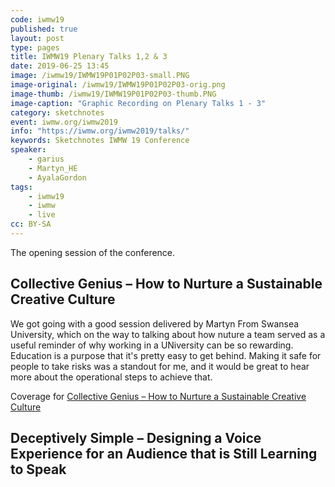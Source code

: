 ```yaml
---
code: iwmw19
published: true
layout: post
type: pages
title: IWMW19 Plenary Talks 1,2 & 3
date: 2019-06-25 13:45
image: /iwmw19/IWMW19P01P02P03-small.PNG
image-original: /iwmw19/IWMW19P01P02P03-orig.png
image-thumb: /iwmw19/IWMW19P01P02P03-thumb.PNG
image-caption: "Graphic Recording on Plenary Talks 1 - 3"
category: sketchnotes
event: iwmw.org/iwmw2019
info: "https://iwmw.org/iwmw2019/talks/"
keywords: Sketchnotes IWMW 19 Conference
speaker:
    - garius
    - Martyn_HE
    - AyalaGordon
tags:
    - iwmw19
    - iwmw
    - live
cc: BY-SA
---
```

The opening session of the conference.

## Collective Genius – How to Nurture a Sustainable Creative Culture

We got going with a good session delivered by Martyn From Swansea University, which on the way to talking about how nuture a team served as a useful reminder of why working in a UNiversity can be so rewarding. Education is a purpose that it's pretty easy to get behind. Making it safe for people to take risks was a standout for me, and it would be great to hear more about the operational steps to achieve that.

Coverage for [Collective Genius – How to Nurture a Sustainable Creative Culture][P1]

[P1]: https://iwmw.org/iwmw2019/talks/collective-genius-how-to-nurture-a-sustainable-creative-culture/

## Deceptively Simple – Designing a Voice Experience for an Audience that is Still Learning to Speak
